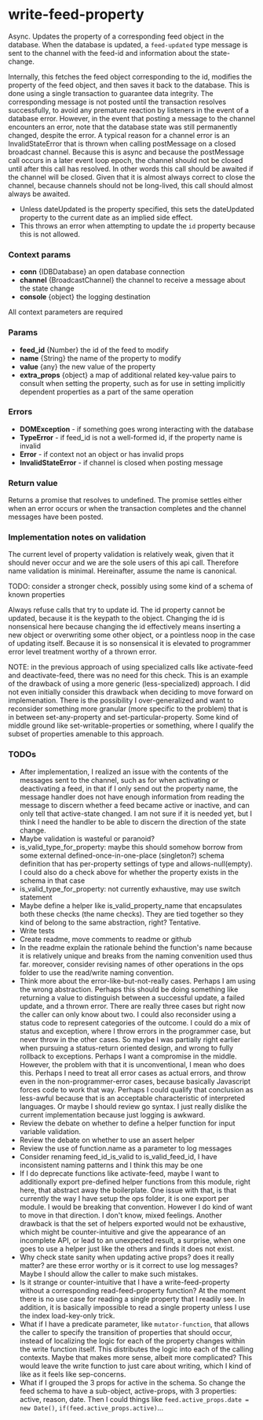 # write-feed-property
Async. Updates the property of a corresponding feed object in the database. When the database is updated, a `feed-updated` type message is sent to the channel with the feed-id and information about the state-change.

Internally, this fetches the feed object corresponding to the id, modifies the property of the feed object, and then saves it back to the database. This is done using a single transaction to guarantee data integrity. The corresponding message is not posted until the transaction resolves successfully, to avoid any premature reaction by listeners in the event of a database error. However, in the event that posting a message to the channel encounters an error, note that the database state was still permanently changed, despite the error. A typical reason for a channel error is an InvalidStateError that is thrown when calling postMessage on a closed broadcast channel. Because this is async and because the postMessage call occurs in a later event loop epoch, the channel should not be closed until after this call has resolved. In other words this call should be awaited if the channel will be closed. Given that it is almost always correct to close the channel, because channels should not be long-lived, this call should almost always be awaited.

* Unless dateUpdated is the property specified, this sets the dateUpdated property to the current date as an implied side effect.
* This throws an error when attempting to update the `id` property because this is not allowed.

### Context params
* **conn** {IDBDatabase} an open database connection
* **channel** {BroadcastChannel} the channel to receive a message about the state change
* **console** {object} the logging destination

All context parameters are required

### Params
* **feed_id** {Number} the id of the feed to modify
* **name** {String} the name of the property to modify
* **value** {any} the new value of the property
* **extra_props** {object} a map of additional related key-value pairs to consult when setting the property, such as for use in setting implicitly dependent properties as a part of the same operation

### Errors
* **DOMException** - if something goes wrong interacting with the database
* **TypeError** - if feed_id is not a well-formed id, if the property name is invalid
* **Error** - if context not an object or has invalid props
* **InvalidStateError** - if channel is closed when posting message

### Return value
Returns a promise that resolves to undefined. The promise settles either when an error occurs or when the transaction completes and the channel messages have been posted.

### Implementation notes on validation
The current level of property validation is relatively weak, given that it should never occur and we are the sole users of this api call. Therefore name validation is minimal. Hereinafter, assume the name is canonical.

TODO: consider a stronger check, possibly using some kind of a schema of known properties

Always refuse calls that try to update id. The id property cannot be updated, because it is the keypath to the object. Changing the id is nonsensical here because changing the id effectively means inserting a new object or overwriting some other object, or a pointless noop in the case of updating itself. Because it is so nonsensical it is elevated to programmer error level treatment worthy of a thrown error.

NOTE: in the previous approach of using specialized calls like activate-feed and deactivate-feed, there was no need for this check. This is an example of the drawback of using a more generic (less-specialized) approach. I did not even initially consider this drawback when deciding to move forward on implemenation. There is the possibility I
over-generalized and want to reconsider something more granular (more specific to the problem) that is in between set-any-property and set-particular-property. Some kind of middle ground like set-writable-properties or something, where I qualify the subset of
properties amenable to this approach.

### TODOs
* After implementation, I realized an issue with the contents of the messages sent to the channel, such as for when activating or deactivating a feed, in that if I only send out the property name, the message handler does not have enough information from reading the message to discern whether a feed became active or inactive, and can only tell that active-state changed. I am not sure if it is needed yet, but I think I need the handler to be able to discern the direction of the state change.
* Maybe validation is wasteful or paranoid?
* is_valid_type_for_property: maybe this should somehow borrow from some external defined-once-in-one-place (singleton?) schema definition that has per-property settings of type and allows-null(empty). I could also do a check above for whether the property exists in the schema in that case
* is_valid_type_for_property: not currently exhaustive, may use switch statement
* Maybe define a helper like is_valid_property_name that encapsulates both these checks (the name checks). They are tied together so they kind of belong to the same abstraction, right? Tentative.
* Write tests
* Create readme, move comments to readme or github
* In the readme explain the rationale behind the function's name because it is relatively unique and breaks from the naming convenition used thus far. moreover, consider revising names of other operations in the ops folder to use the read/write naming convention.
* Think more about the error-like-but-not-really cases. Perhaps I am using the wrong abstraction. Perhaps this should be doing something like returning a value to distinguish between a successful update, a failed update, and a thrown error. There are really three cases but right now the caller can only know about two. I could also reconsider using a status code to represent categories of the outcome. I could do a mix of status and exception, where I throw errors in the programmer case, but never throw in
the other cases. So maybe I was partially right earlier when pursuing a status-return oriented design, and wrong to fully rollback to exceptions. Perhaps I want a compromise in the middle. However, the problem with that it is unconventional, I mean who does this. Perhaps I need to treat all error cases as actual errors, and throw even in the non-programmer-error cases, because basically Javascript forces code to work that way. Perhaps I could qualify that conclusion as less-awful because that is an acceptable
characteristic of interpreted languages. Or maybe I should review go syntax. I just really dislike the current implementation because just logging is awkward.
* Review the debate on whether to define a helper function for input variable validation.
* Review the debate on whether to use an assert helper
* Review the use of function.name as a parameter to log messages
* Consider renaming feed_id_is_valid to is_valid_feed_id, I have inconsistent naming patterns and I think this may be one
* If I do deprecate functions like activate-feed, maybe I want to additionally export pre-defined helper functions from this module, right here, that abstract away the boilerplate. One issue with that, is that currently the way I have setup the ops folder, it is one export per module. I would be breaking that convention. However I do kind of want to move in that direction. I don't know, mixed feelings. Another drawback is that the set of helpers exported would not be exhaustive, which might be counter-intuitive
and give the appearance of an incomplete API, or lead to an unexpected result, a surprise, when one goes to use a helper just like the others and finds it does not exist.
* Why check state sanity when updating active props? does it really matter? are these error worthy or is it correct to use log messages? Maybe I should allow the caller to make such mistakes.
* Is it strange or counter-intuitive that I have a write-feed-property without a corresponding read-feed-property function? At the moment there is no use case for reading a single property that I readily see. In addition, it is basically impossible to read a single property unless I use the index load-key-only trick.
* What if I have a predicate parameter, like `mutator-function`, that allows the caller to specify the transition of properties that should occur, instead of localizing the logic for each of the property changes within the write function itself. This distributes the logic into each of the calling contexts. Maybe that makes more sense, albeit more complicated? This would leave the write function to just care about writing, which I kind of like as it feels like sep-concerns.
* What if I grouped the 3 props for active in the schema. So change the feed schema to have a sub-object, active-props, with 3 properties: active, reason, date. Then I could things like `feed.active_props.date = new Date()`, `if(feed.active_props.active)`...
